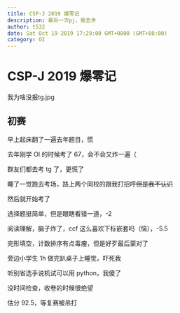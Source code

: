 ```yaml
---
title: CSP-J 2019 爆零记
description: 最后一次pj，我去世
author: t532
date: Sat Oct 19 2019 17:29:00 GMT+0800 (GMT+08:00)
category: OI
---
```


# CSP-J 2019 爆零记

我为啥没报tg.jpg

## 初赛

早上起床翻了一遍去年题目，慌

去年刚学 OI 的时候考了 67，会不会又炸一遍（

群友们都去考 tg 了，更慌了

睡了一觉跑去考场，路上两个同校的跟我打招呼~~但是我不认识~~

然后就开始考了

选择题挺简单，但是眼瞎看错一道，-2

阅读理解，脑子炸了，ccf 这么喜欢下标嵌套吗（恼），-5.5

完形填空，计数排序有点毒瘤，但是好歹最后蒙对了

旁边小学生 1h 做完趴桌子上睡觉，吓死我

听别省选手说机试可以用 python，我傻了

没时间检查，收卷的时候很绝望

估分 92.5，等复赛被吊打

